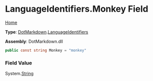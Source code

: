 # LanguageIdentifiers\.Monkey Field

[Home](../../../README.md)

**Type**: [DotMarkdown](../../README.md)\.[LanguageIdentifiers](../README.md)

**Assembly**: DotMarkdown\.dll

```csharp
public const string Monkey = "monkey"
```

### Field Value

System\.[String](https://docs.microsoft.com/en-us/dotnet/api/system.string)